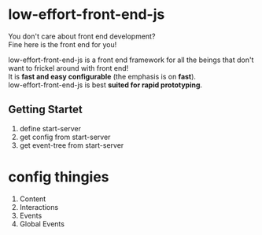 # low-effort-front-end-js

You don't care about front end development?  
Fine here is the front end for you!  
  
low-effort-front-end-js is a front end framework for all the beings that don't want to frickel around with front end!  
It is **fast and easy configurable** (the emphasis is on **fast**).  
low-effort-front-end-js is best **suited for rapid prototyping**.

## Getting Startet
1. define start-server
2. get config from start-server
2. get event-tree from start-server

# config thingies
1. Content
2. Interactions
3. Events
4. Global Events
